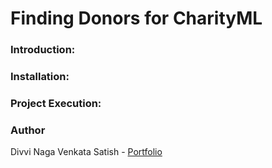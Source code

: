 # Finding Donors for CharityML

### Introduction:

### Installation:

### Project Execution:

### Author

Divvi Naga Venkata Satish - [Portfolio](https://satishdivvi.github.io)